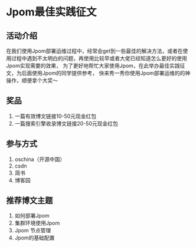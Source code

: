 # Jpom最佳实践征文

## 活动介绍

在我们使用Jpom部署运维过程中，经常会get到一些最佳的解决方法，或者在使用过程中遇到不太明白的问题，再使用比较早或者大佬已经知道怎么更好的使用Jpom实现需要的效果，
为了更好地帮忙大家使用Jpom，在此举办最佳实践征文，为后面使用Jpom的同学提供参考，
快来秀一秀你使用Jpom部署运维的的神操作，顺便拿个大奖～

## 奖品

1. 一篇有效博文链接10-50元现金红包
2. 一篇搜索引擎收录博文链接20-50元现金红包

## 参与方式

1. oschina（开源中国）
2. csdn 
3. 简书
4. 博客园

## 推荐博文主题

1. 如何部署Jpom
2. 集群环境使用Jpom
3. Jpom 节点管理
4. Jpom的基础配置